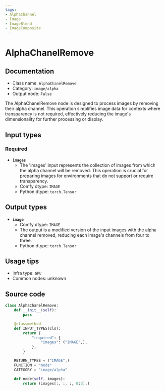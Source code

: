 ```yaml
---
tags:
- AlphaChannel
- Image
- ImageBlend
- ImageComposite
---
```


# AlphaChanelRemove
## Documentation
- Class name: `AlphaChanelRemove`
- Category: `image/alpha`
- Output node: `False`

The AlphaChanelRemove node is designed to process images by removing their alpha channel. This operation simplifies image data for contexts where transparency is not required, effectively reducing the image's dimensionality for further processing or display.
## Input types
### Required
- **`images`**
    - The 'images' input represents the collection of images from which the alpha channel will be removed. This operation is crucial for preparing images for environments that do not support or require transparency.
    - Comfy dtype: `IMAGE`
    - Python dtype: `torch.Tensor`
## Output types
- **`image`**
    - Comfy dtype: `IMAGE`
    - The output is a modified version of the input images with the alpha channel removed, reducing each image's channels from four to three.
    - Python dtype: `torch.Tensor`
## Usage tips
- Infra type: `GPU`
- Common nodes: unknown


## Source code
```python
class AlphaChanelRemove:
    def __init__(self):
        pass

    @classmethod
    def INPUT_TYPES(cls):
        return {
            "required": {
                "images": ("IMAGE",),
            },
        }

    RETURN_TYPES = ("IMAGE",)
    FUNCTION = "node"
    CATEGORY = "image/alpha"

    def node(self, images):
        return (images[:, :, :, 0:3],)

```
